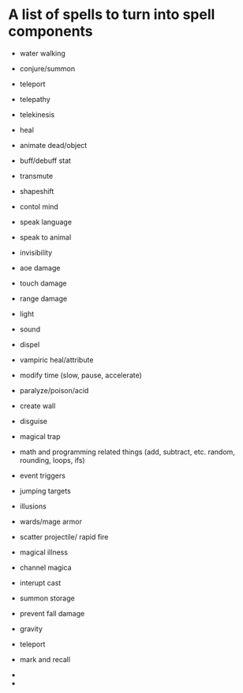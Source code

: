 # A list of spells to turn into spell components

* water walking

* conjure\/summon

* teleport

* telepathy

* telekinesis

* heal

* animate dead\/object

* buff\/debuff stat

* transmute

* shapeshift
* contol mind
* speak language
* speak to animal
* invisibility
* aoe damage

* touch damage

* range damage

* light

* sound

* dispel

* vampiric heal\/attribute

* modify time \(slow, pause, accelerate\)

* paralyze\/poison\/acid
* create wall
* disguise
* magical trap

* math and programming related things \(add, subtract, etc. random, rounding, loops, ifs\)

* event triggers

* jumping targets

* illusions

* wards\/mage armor

* scatter projectile\/ rapid fire

* magical illness

* channel magica

* interupt cast
* summon storage
* prevent fall damage
* gravity
* teleport
* mark and recall
* 
* 


